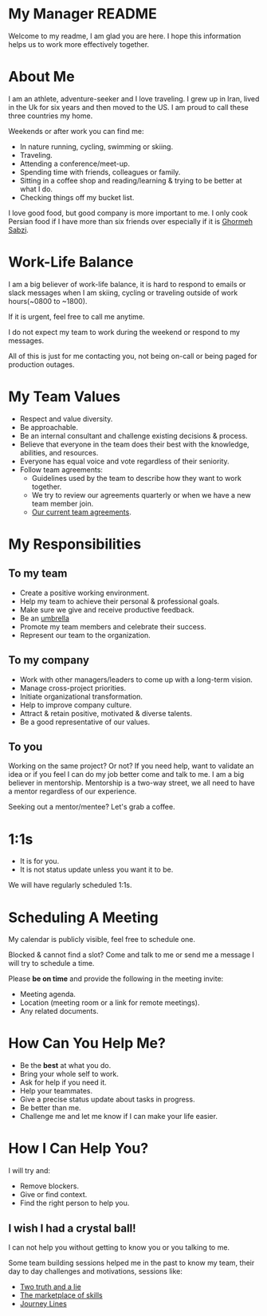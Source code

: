 # My Manager README
Welcome to my readme, I am glad you are here. I hope this information helps us to work more effectively together.

# About Me
I am an athlete, adventure-seeker and I love traveling. I grew up in Iran, lived in the Uk for six years and then moved to the US. I am proud to call these three countries my home.

Weekends or after work you can find me:

- In nature running, cycling, swimming or skiing.
- Traveling.
- Attending a conference/meet-up.
- Spending time with friends, colleagues or family.
- Sitting in a coffee shop and reading/learning & trying to be better at what I do.
- Checking things off my bucket list.

I love good food, but good company is more important to me. I only cook Persian food if I have more than six friends over especially if it is [Ghormeh Sabzi](https://en.wikipedia.org/wiki/Ghormeh_sabzi).


# Work-Life Balance

I am a big believer of work-life balance, it is hard to respond to emails or slack messages when I am skiing, cycling or traveling outside of work hours(~0800 to ~1800).

If it is urgent, feel free to call me anytime.

I do not expect my team to work during the weekend or respond to my messages.

All of this is just for me contacting you, not being on-call or being paged for production outages.

# My Team Values
- Respect and value diversity.
- Be approachable.
- Be an internal consultant and challenge existing decisions & process.
- Believe that everyone in the team does their best with the knowledge, abilities, and resources.
- Everyone has equal voice and vote regardless of their seniority.
- Follow team agreements:
  - Guidelines used by the team to describe how they want to work together.
  - We try to review our agreements quarterly or when we have a new team member join.
  - [Our current team agreements](teamAgreements.md).
  

# My Responsibilities

## To my team
- Create a positive working environment.
- Help my team to achieve their personal & professional goals.
- Make sure we give and receive productive feedback.
- Be an [umbrella](https://blog.usejournal.com/the-umbrella-theory-of-management-6d062ccc0d88)
- Promote my team members and celebrate their success.
- Represent our team to the organization.


## To my company
- Work with other managers/leaders to come up with a long-term vision.
- Manage cross-project priorities.
- Initiate organizational transformation.
- Help to improve company culture.
- Attract & retain positive, motivated & diverse talents.
- Be a good representative of our values.


## To you
Working on the same project? Or not? If you need help, want to validate an idea or if you feel I can do my job better come and talk to me. I am a big believer in mentorship. Mentorship is a two-way street, we all need to have a mentor regardless of our experience.

Seeking out a mentor/mentee? Let's grab a coffee.

# 1:1s
- It is for you.
- It is not status update unless you want it to be.

We will have regularly scheduled 1:1s.

# Scheduling A Meeting
My calendar is publicly visible, feel free to schedule one.

Blocked & cannot find a slot? Come and talk to me or send me a message I will try to schedule a time.

Please **be on time** and provide the following in the meeting invite:

- Meeting agenda.
- Location (meeting room or a link for remote meetings).
- Any related documents.


# How Can You Help Me?
- Be the **best** at what you do.
- Bring your whole self to work.
- Ask for help if you need it.
- Help your teammates.
- Give a precise status update about tasks in progress.
- Be better than me.
- Challenge me and let me know if I can make your life easier.


# How I Can Help You?
I will try and:
- Remove blockers.
- Give or find context.
- Find the right person to help you.


## I wish I had a crystal ball! 
I can not help you without getting to know you or you talking to me.

Some team building sessions helped me in the past to know my team, their day to day challenges and motivations, sessions like:

- [Two truth and a lie](https://github.com/elhamrastkhadiv/orgtransformation/blob/master/offsite/sessions/Two%20truths%20and%20one%20lie.md)
- [The marketplace of skills](https://github.com/elhamrastkhadiv/orgtransformation/blob/master/offsite/sessions/Market%20Place%20of%20Skills.md)
- [Journey Lines](https://github.com/elhamrastkhadiv/orgtransformation/blob/master/offsite/sessions/JourneyLines.md)

